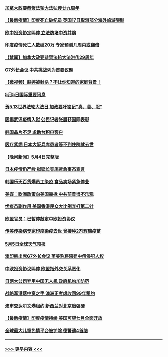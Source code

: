 #### [加拿大政要恭贺法轮大法弘传廿九周年](../pages/prog202/a103111441.md?t=05060101) 
#### [【最新疫情】印度死亡破纪录 英国17日取消部分海外旅游限制](../pages/prog202/a103111432.md?t=05060101) 
#### [欧中投资协定叫停 立法防堵中资并购](../pages/prog202/a103111424.md?t=05060101) 
#### [印度疫情死亡人数破20万 专家预测几周内或翻倍](../pages/prog202/a103111325.md?t=05060101) 
#### [【禁闻】加拿大政要恭贺法轮大法洪传29周年](../pages/prog202/a103111416.md?t=05060101) 
#### [G7外长会议 中共挑战列为首要议题](../pages/prog202/a103111396.md?t=05060101) 
#### [【微视频】赵婷被封杀？不让你知道的家庭背景！](../pages/prog202/a103111392.md?t=05060101) 
#### [5月5日国际重要讯息](../pages/prog202/a103111340.md?t=05060101) 
#### [贺5.13世界法轮大法日 加政要吁铭记“真、善、忍”](../pages/prog202/a103111237.md?t=05060101) 
#### [因揭武汉疫情入狱 公民记者张展获国际表彰](../pages/prog202/a103111109.md?t=05060101) 
#### [韩国晶片不足 求助台积电客户](../pages/prog202/a103111106.md?t=05060101) 
#### [医疗紧绷 日本大阪兵库患者等不到住院就去世](../pages/prog202/a103111021.md?t=05060101) 
#### [【晚间新闻】5月4日完整版](../pages/prog202/a103110945.md?t=05060101) 
#### [日本疫情仍严峻 拟延长实施紧急事态宣言](../pages/prog202/a103110952.md?t=05060101) 
#### [韩国乐天百货爆员工染疫 食品卖场紧急停业](../pages/prog202/a103110941.md?t=05060101) 
#### [美媒：欧洲政策向美国靠拢 中共前景很不乐观](../pages/prog202/a103110503.md?t=05060101) 
#### [忧疫苗副作用 美国香港民众大比例弃打第二针](../pages/prog202/a103110801.md?t=05060101) 
#### [欧盟官员：已暂停敲定中欧投资协议](../pages/prog202/a103110812.md?t=05060101) 
#### [传美传染病专家印度染疫去世 曾接种2剂辉瑞疫苗](../pages/prog202/a103110732.md?t=05060101) 
#### [5月5日全球天气预报](../pages/prog202/a103110823.md?t=05060101) 
#### [澳印韩出席G7外长会议 英美称将惩罚中俄侵犯人权](../pages/prog202/a103110769.md?t=05060101) 
#### [中欧投资协议叫停 欧盟指外交关系恶化](../pages/prog202/a103110802.md?t=05060101) 
#### [日两大公司弃用中国无人机 政府机构加防范](../pages/prog202/a103110793.md?t=05060101) 
#### [战略军港落中资之手 澳洲正考虑收回99年租约](../pages/prog202/a103110711.md?t=05060101) 
#### [澳审查达尔文港租约 新西兰对北京趋强硬](../pages/prog202/a103110593.md?t=05060101) 
#### [【最新疫情】印度疫情持续 美国可望七月全面开放](../pages/prog202/a103110553.md?t=05060101) 
#### [全球最大儿童色情平台被铲除 德警逮4首脑](../pages/prog202/a103110733.md?t=05060101) 

----
#### [ >>> 更早内容 <<< ](../indexes/prog202-earlier.md)

